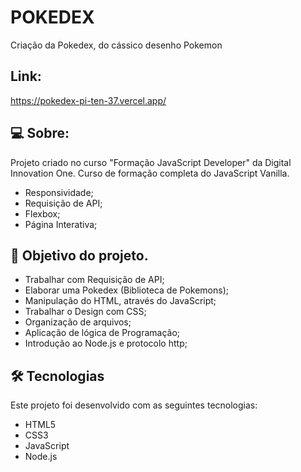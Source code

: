 # POKEDEX

Criação da Pokedex, do cássico desenho Pokemon

## Link:

https://pokedex-pi-ten-37.vercel.app/

## 💻 Sobre:

Projeto criado no curso "Formação JavaScript Developer" da Digital Innovation One. Curso de formação completa do JavaScript Vanilla.

- Responsividade;
- Requisição de API;
- Flexbox;
- Página Interativa;

## 🚀 Objetivo do projeto.

- Trabalhar com Requisição de API;
- Elaborar uma Pokedex (Biblioteca de Pokemons);
- Manipulação do HTML, através do JavaScript;
- Trabalhar o Design com CSS;
- Organização de arquivos;
- Aplicação de lógica de Programação;
- Introdução ao Node.js e protocolo http;


## 🛠 Tecnologias

Este projeto foi desenvolvido com as seguintes tecnologias:

- HTML5
- CSS3
- JavaScript
- Node.js
